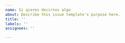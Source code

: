 ```yaml
---
name: Si qieres decirnos algo
about: Describe this issue template's purpose here.
title: ''
labels: ''
assignees: ''

---
```



